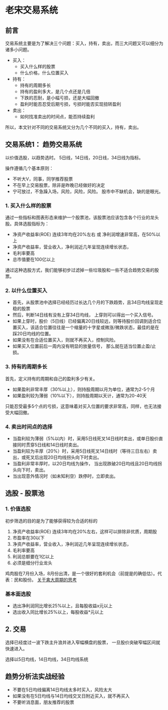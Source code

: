 # 老宋交易系统

## 前言

交易系统主要是为了解决三个问题：买入，持有，卖出，而三大问题又可以细分为诸多小问题。

- 买入：
  - 买入什么样的股票
  - 什么价格，什么位置买入
- 持有：
  - 持有的周期多长
  - 持有的盈利多大，是几个点还是几倍
  - 下跌的忍耐，是小幅亏损，还是大幅回撤
  - 盈利时能否忍受后期亏损，亏损时能否实现扭转盈利
- 卖出：
  - 如何找准卖出的时间点，能否持续盈利



所以，本文针对不同的交易系统又分为几个不同的买入，持有，卖出。

## 交易系统1： 趋势交易系统

以价值选股，以趋势选时。 5日线，14日线，20日线，34日线为指标。

操作遵循几个基本原则：

- 不听大V，同事，同学推荐股票
- 不在早上交易股票，除非是昨晚已经做好的决定
- 宁可放过，不急躁入场，风险，风险，风险。 股市中不缺机会，缺的是眼光。

### 1. 买入什么样的股票

通过一些指标和图表形态来维护一个股票池，该股票池应该包含各个行业的龙头股。具体选股指标为：

- 净资产收益率(ROE) 连续3年均在20%左右 或 净利润增速非常高，在50%以上
- 净资产收益率，营业收入，净利润近几年呈现连续增长状态，
- 毛利率要高
- 总市值要在100亿以上

通过这种选股方式，我们能够初步过滤掉一些垃圾股和一些不适合趋势交易的股票。

### 2. 以什么位置买入

- 首先，从股票池中选择已经经历过长达几个月的下跌趋势，且34日均线呈现走稳的股票
- 然后，判断14日线有没有上穿34日均线， 上穿则可以得出一个买入信号。
- 如果上穿时，股价（5日线）已经偏离20日线较远，则等待股价回调到适合位置买入，该适合位置往往是一个缩量的十字星或微涨/微跌状态，最佳的是在踩20日均线的位置。
- 如果没有在合适位置买入，则就不再买入，控制风险。
- 如果买入位置前后一周内没有明显的放量信号， 那么就在适当位置止盈/止损。

### 3. 持有的周期多长

首先，定义持有的周期和自己的盈利多少有关。

- 如果盈利非常丰厚（30%以上），则持股周期以月为单位，通常为2-5个月
- 如果盈利较为薄弱（10%以下），则持股周期以天计，通常为20-40天

只能忍受最多5个点的亏损，这意味着对买入位置的要求非常高，同样，也无法接受大幅回撤。

### 4. 卖出时间点的选择

- 当盈利较为薄弱（5%以内）时，采用5日线死叉14日线时卖出，或单日股价直接同时贯穿5日线和14日线时卖出。
- 当盈利较为丰厚（20%）时，采用5日线死叉14日线时（等待三日左右）卖出，或死叉后出现20日均线拐头向下时卖出。
- 当盈利非常丰厚时，以20日均线为操作， 当出现跌破20日均线且20日均线拐头向下时，卖出。
- 当出现意外情况时（如未知利空）跌停时，立即卖出。











## 选股 - 股票池

### 1. 价值选股

初步筛选的目的是为了能够获得较为合适的标的

1. 净资产收益率(ROE) 连续3年均在20%左右，这样可以排除非优质，周期股
2. 市盈率在30以下
3. 净资产收益率，营业收入，净利润近几年呈现连续增长状态，
4. 毛利率要高
5. 利润总额要在1亿以上
6. 必须是细分行业龙头

鸡肉股在7月份入场，8月份出清，是一个很好的套利机会（前提是的确低估）。代表：民和股份。 [关于禽大周期的思考](https://xueqiu.com/6651873681/110664623)

### 基本面选股

- 选出净利润同比增长25%以上，且每股收益x元以上
- 选出收入同比增长25%以上，每股收益*元以上

## 2. 交易

选择已经度过一波下跌主升浪并进入窄幅横盘的股票， 一旦股价突破窄幅区间就快速进入。

选择以5日均线，14日均线，34日均线系统

## 趋势分析法实战经验

- 不要在5日均线偏离14日均线太多时买入，风险太大
- 如果没有在5日均线与14日均线交叉日附近买入，就不再买入
- 不要听消息面，朋友推荐的股票